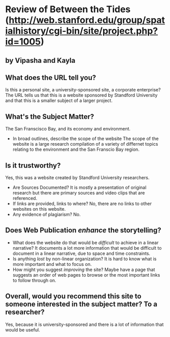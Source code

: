 # Review of Between the Tides (http://web.stanford.edu/group/spatialhistory/cgi-bin/site/project.php?id=1005)
## by Vipasha and Kayla


## What does the URL tell you?
Is this a personal site, a university-sponsored site, a corporate enterprise? 
The URL tells us that this is a website sponsored by Standford University and that this is a smaller subject of a larger project.
## What's the Subject Matter?
The San Franscisco Bay, and its economy and environment. 
- In broad outlines, describe the scope of the website
The scope of the website is a large research compilation of a variety of differnet topics relating to the environment and the San Franscio Bay region.

## Is it trustworthy?
Yes, this was a website created by Standford University researchers. 
- Are Sources Documented?
  It is mostly a presentation of original research but there are primary sources and video clips that are referenced. 
- If links are provided, links to where?
  No, there are no links to other websites on this website. 
- Any evidence of plagiarism?
  No. 

## Does Web Publication _enhance_ the storytelling?
- What does the website do that would be _difficult_ to achieve in a linear narrative?
  It documents a lot more information that would be difficult to document in a linear narrative, due to space and time constraints. 
- Is anything _lost_ by non-linear organization?
  It is hard to know what is more important and what to focus on. 
- How might you suggest _improving_ the site?
  Maybe have a page that suggests an order of web pages to browse or the most important links to follow through on. 

## Overall, would you recommend this site to someone interested in the subject matter? To a researcher? 
  Yes, because it is university-sponsored and there is a lot of information that would be useful. 
